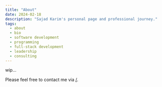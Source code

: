 ```yaml
---
title: "About"
date: 2024-02-18
description: "Sajad Karim's personal page and professional journey."
tags:
  - about
  - bio
  - software development
  - programming
  - full-stack development
  - leadership
  - consulting
---
```

wip...
<!--
{{< figure src="/images/baltit_fort.jpg" width="250" caption="Baltit fort (Hunza) [1]" class="right-floated">}}

Sajad Karim was born in Karimabad, a small and beautiful town in Hunza, located in northern Pakistan. He spent his early childhood surrounded by nature, but later moved to Karachi, where he lived most of his life. He began his education at Al-Azhar Academy, a school in his neighborhood, where he laid the groundwork for his academic journey.


For college, Karim studied at Marli Cantonment Science College, choosing computer science. The college was far from his home, and he had to take two buses to get there. At that time, he didn’t know much about navigating Karachi, but he managed to adjust and complete his FSC. Later, he went on to Sir Syed University of Engineering and Technology, where he graduated with a degree in computer engineering, setting the stage for his career in technology.

{{< figure src="/images/me_upperhunza.jpg" width="200" caption="Gojal (Hunza) [2]" class="left-floated">}}

As a child, Karim loved playing cricket. He would play at home with his twin brother and outside with friends. He was an all-rounder, enjoying both batting and experimenting with bowling techniques. At one point, he learned to swing the ball with medium pace. However, as he grew older, other things became more important, and he gradually left cricket behind.


In his free time, Karim enjoys hiking and camping. Being in nature helps him relax and recharge. He also likes gardening and spending time in the countryside, where he feels at peace. Staying close to nature is something he values deeply.

{{< figure src="/images/karimabad_jk.png" width="250" caption="Jamatkhana (Karachi) [3]" class="right-floated">}}

Karim also enjoys watching movies, especially comedies. He often watches his favorite movies more than once, particularly Bollywood comedies, as those were the ones he had access to growing up. While he enjoys science fiction and fantasy, he avoids movies with violence or sad endings. For him, movies should have happy endings since they are something we can control.

When it comes to music, Karim listens to all kinds—from classical to pop and rock. Recently, he has started enjoying folk music from his hometown, which helps him stay connected to his roots. Whether it’s through nature, movies, or music, Sajad finds simple ways to enjoy life and stay balanced.

---	

## Education

{{< figure src="/images/bs_poster.jpg" width="250" caption="SSUET (Karachi) [4]" class="right-floated">}}

Sajad’s academic journey reflects his dedication to excelling in computer science and engineering. He is currently pursuing a **Doctorate in Disruptive Memory Technologies** at Otto von Guericke University, Magdeburg (Germany). His research focuses on the potential of disruptive memory technologies to drive advancements in computational capabilities.

Before his doctoral studies, Sajad completed a Master of Science in **Data & Knowledge Engineering** in 2022, also at Otto von Guericke University. During this program, he developed expertise in data processing, machine learning, and system design. Earlier, in 2009, he earned a Bachelor of Science in **Computer Engineering** from Sir Syed University of Engineering & Technology, Karachi (Pakistan), where he built a strong foundation in software development and engineering principles.

---

## Professional Journey

### **Current Role: Doctoral Researcher**  
{{< figure src="/images/me_mixit2017.jpg" width="160" caption="MIXIT (Karachi) [5]" class="right-floated">}}

**DBSE Group, Otto von Guericke University, Magdeburg** *(Feb 2021 – Present)*  
Sajad is currently pursuing his doctoral research in disruptive memory technologies, collaborating with interdisciplinary teams to uncover innovative solutions for modern computing challenges.  


---

### **Notable Career Highlights**  

Sajad Karim has accumulated extensive experience in both academia and the tech industry, with roles ranging from software development to research assistance and team leadership. His career demonstrates a consistent dedication to innovation, problem-solving, and delivering impactful solutions.

Currently, Sajad is working as a **Research Assistant** at Otto-von-Guericke University, Magdeburg, a position he has held since 2022. His role involves contributing to advanced research initiatives and supporting academic projects, focusing on cutting-edge technologies and their applications. Previously, he worked at the Georg-Eckert-Institut – Leibniz-Institut für internationale Schulbuchforschung, where he contributed as a Research Assistant for nearly two years. In this capacity, he was involved in diverse academic and technical projects that enhanced his skills in collaborative research and problem-solving.

Sajad’s professional journey in academia also includes multiple roles at Otto-von-Guericke University, Magdeburg. From 2019 to 2021, he undertook several positions as a Research Assistant, where he contributed to various technical and computational projects. These roles allowed him to work on interdisciplinary challenges, fostering both technical expertise and academic rigor.

Before his transition into research and academia, Sajad had a robust career in the tech industry, holding key positions in prominent organizations. As a **Team Lead and Senior Software Engineer** at **ION Trading** from 2014 to 2018, he managed all activities related to assigned projects. He led teams in designing, developing, and maintaining client/server applications such as Mixit OMS, Risk Server, and Market DataFeed Server. His responsibilities extended to architectural design and documentation, where he devised numerous flows and database schemas, such as the architecture for Mixit Security Master and cache structures for Multi-Crossing. Sajad played a critical role in production support, resolving critical issues under high-pressure situations, and ensuring system reliability.

One of his notable achievements at ION Trading was introducing a portable test environment using VirtualBox, enabling team members to independently test environments. He also successfully revived failed projects, including the development of a web-based trading portal (Mixit History) and automating in-house products with tools like QAthing. As a trainer, Sajad trained team members on various products and technologies, ensuring they were equipped to deliver high-quality outcomes.

Prior to this, Sajad worked as a **Software Architect** at Axact from 2013 to 2014. His responsibilities included understanding complex business processes, developing detailed system architectures, and building applications, primarily on the WIN32 platform. He developed critical systems for BOL Network, Pakistan’s largest media infrastructure, including an Audience Measurement System and a Transmission Monitoring System. These systems incorporated advanced image processing techniques using OpenCV and GPU programming with CUDA. Additionally, he created XCleaner, a shareware product akin to CCleaner, using WINAPI and HTMLayout for GUI development.

Sajad’s early career was marked by his role as a **Senior Software Engineer** at **Mixit Inc.** from 2009 to 2013. During this tenure, he worked extensively on C++ client/server applications, including the Order Execution Server and Market DataFeed Server, where he optimized cache structures and implemented enhancements. He became proficient in the FIX and OMnet protocols, developing a FIX protocol monitoring tool to manage FIX sessions across multiple servers. His contributions also included the MxOnline trading portal, a comprehensive web-based platform for equities and options trading, where he handled web development using ASP.NET MVC.

At Mixit, Sajad also worked for PATSystems PLC after its acquisition of Mixit Technologies in 2011. Here, he was part of the Product Support Management Team, investigating production issues, implementing customer-requested changes, and releasing updated builds with comprehensive documentation. His involvement with PATSystems expanded his expertise in exchange-specific adapters and third-party server integrations like OaSys.

Sajad began his professional journey as a **Software Engineer** at InfiniLogic (Pvt) Limited in 2008. Here, he contributed to Formations House, a leading UK-based incorporation and business service provider. His role involved creating system flow diagrams, developing SQL stored procedures, and enhancing existing systems. He also participated in bug fixing and minor enhancements, gaining valuable experience in system design and team collaboration.

With a career that spans a range of roles, industries, and technical challenges, Sajad Karim has proven himself to be a skilled professional capable of excelling in both industry and academia. His ability to manage teams, design complex systems, and tackle critical technical challenges highlights his value as a leader and innovator in the field.

---

## Key Projects
...

---

## Skills & Expertise


{{< figure src="/images/skills_cloud" caption="SSUET (Karachi) [4]" >}}

I am a highly versatile developer with expertise in cutting-edge programming languages and frameworks, including **C++**, **Rust**, **Python**, and **CUDA**, which underpin my ability to tackle challenging and performance-critical projects. My proficiency in C++ (including modern standards and libraries like **Boost** and **ACE**) reflects a solid foundation in system-level programming and complex application development. My expertise in Rust adds a layer of reliability and safety for concurrent systems, while my CUDA knowledge empowers me to optimize **GPU**-based parallel processing for high-performance computing tasks. Combined, these skills enable me to design and implement robust, scalable, and efficient software solutions.

My experience extends to a wide range of development ecosystems. On Windows, I excel in creating applications with **Win32 APIs**, **C#**, and frameworks like **WCF**, **Win Forms**, and **COM Interop**, supported by an in-depth understanding of **TCP/IP** networking. My web development proficiency spans across modern technologies such as **ASP.NET MVC**, **JavaScript**, **JQuery**, **AJAX**, and responsive design using **HTML**, **CSS**, and **JSON**. With hands-on expertise in database design and management, including **MS SQL** and **MySQL**, I ensure data integrity and optimized querying through normalized schemas and advanced reporting via tools like Crystal Reports.

I also bring specialized knowledge in niche domains such as **FIX Protocol** for trading systems, image and video processing with OpenCV, and test automation using the ROBOT Framework. My commitment to quality is evident in my functional script-writing, regression testing, and integration of **CI/CD** pipelines using tools like **Jenkins** and **Bamboo**. These skills, paired with my practical experience in debugging, crash analysis, and virtual machine (**VM**) management, make me an adaptable and impactful contributor to any software engineering team.

---

## What Else!

{{< figure src="/images/me_2023.jpeg" width="160" caption="OVGU [6]" class="right-floated">}}

Sajad Karim is not only a dedicated professional but also someone who values balance and fulfillment beyond work. In his free time, he enjoys exploring nature through hiking and camping, finding peace and inspiration in the great outdoors. Music is another passion of his, offering him a way to relax and express creativity. Sajad also thrives on programming challenges, using them as opportunities to solve complex problems and explore innovative coding techniques.

His linguistic abilities further reflect his diverse background. Sajad is proficient in English at an advanced level (C1 – IELTS Certified) and is developing his skills in German (A2). He is fluent in Urdu and speaks Burushaski as his native language, showcasing his strong connection to his cultural roots.

Through his interests and language skills, Sajad demonstrates a well-rounded personality that balances professional expertise with personal growth and cultural appreciation.

---

## Looking Ahead

Sajad aspires to continue pushing the boundaries of technology, contributing to both academia and the industry. His journey is fueled by curiosity, innovation, and a relentless drive to make a meaningful impact.  

Please feel free to contact me via [E-Mail](mailto:sajad.karim<at>gmail.com).

---

References:

###### [1] https://www. paktrips.com/directory/baltit-fort/
###### [2] Personal photograph
###### [3] https://www. reddit.com/r/ismailis/comments/1cqhojk/with_a_total_jamat_of_30000_is_karimabad/
###### [4] Personal photograph
###### [5] Personal photograph
###### [6] Personal photograph

---

###### Please note: This text has been paraphrased using Grammarly. The original content was provided as bullet points, and the tool's generative AI feature has enhanced it to make it more engaging and appealing.

-->

Please feel free to contact me via [/](mailto:sajad.karim<at>gmail.com).

